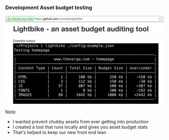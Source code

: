 ### Development Asset budget testing

<img src="resources/images/testing/lightbike.png">

Note:

- I wanted prevent chubby assets from ever getting into production
- I created a tool that runs locally and gives you asset budget stats
- That's helped to keep our new front end lean